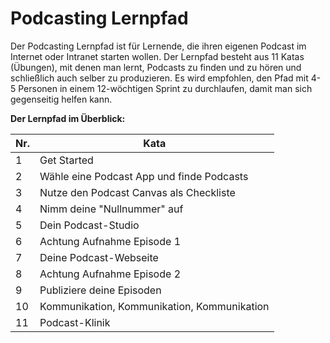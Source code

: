 # Podcasting Lernpfad

Der Podcasting Lernpfad ist für Lernende, die ihren eigenen Podcast im Internet oder Intranet starten wollen. Der Lernpfad besteht aus 11 Katas (Übungen), mit denen man lernt, Podcasts zu finden und zu hören und schließlich auch selber zu produzieren. Es wird empfohlen, den Pfad mit 4-5 Personen in einem 12-wöchtigen Sprint zu durchlaufen, damit man sich gegenseitig helfen kann.

**Der Lernpfad im Überblick:**

| Nr. | Kata                                        |
| --- | ------------------------------------------- |
| 1   | Get Started                                 |
| 2   | Wähle eine Podcast App und finde Podcasts   |
| 3   | Nutze den Podcast Canvas als Checkliste     |
| 4   | Nimm deine "Nullnummer" auf                 |
| 5   | Dein Podcast-Studio                         |
| 6   | Achtung Aufnahme Episode 1                  |
| 7   | Deine Podcast-Webseite                      |
| 8   | Achtung Aufnahme Episode 2                  |
| 9   | Publiziere deine Episoden                   |
| 10  | Kommunikation, Kommunikation, Kommunikation |
| 11  | Podcast-Klinik                              |
